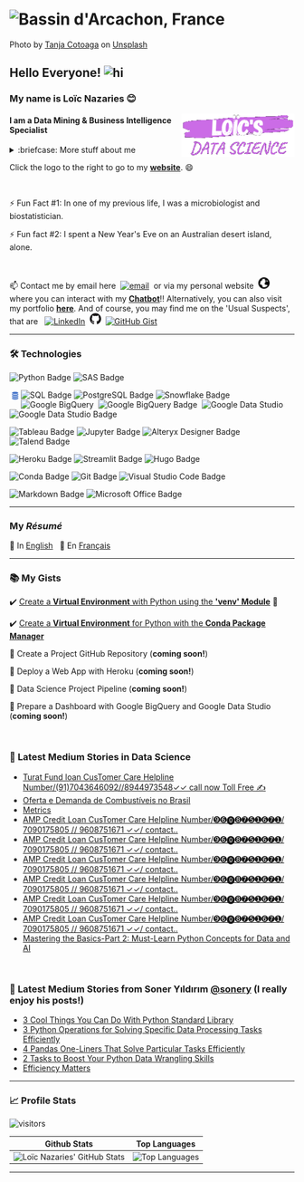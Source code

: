 # ![Bassin d'Arcachon, France](https://raw.githubusercontent.com/loic-nazaries/loic-nazaries/main/images/arcachon.jpg "Bassin d'Arcachon, France")

Photo by <a href="https://unsplash.com/@tarafuco?utm_source=unsplash&utm_medium=referral&utm_content=creditCopyText">Tanja Cotoaga</a> on <a href="https://unsplash.com/s/photos/arcachon?utm_source=unsplash&utm_medium=referral&utm_content=creditCopyText">Unsplash</a>

## Hello Everyone! <img alt="hi" width="26" src="https://user-images.githubusercontent.com/1303154/88677602-1635ba80-d120-11ea-84d8-d263ba5fc3c0.gif" />

### My name is Loïc Nazaries :blush:

[<img alt="Loïc's Data Science Logo" align="right" width="200" src="https://raw.githubusercontent.com/loic-nazaries/loic-nazaries/main/images/logo-dark.png" />][website]

#### I am a **Data Mining** & **Business Intelligence** Specialist

<details>
  <summary>
    :briefcase: More stuff about me
  </summary>

> I am a **Data Specialist** with over 10 years of experience in the fields of biostatistics, data exploration (**Data Mining**) and **Machine Learning**. I am passionate about the whole **data life cycle**, from modelling a database to its use in the field of **Business Intelligence** through the creation of simple and impactful visuals such as **dashboards**. Thus, **exploratory data analysis** has the potential to strengthen a faster and more clever decision-making process.

</details>

Click the logo to the right to go to my [**website**](https://loicnazaries.com "Website"). :smile:

&nbsp;

⚡ Fun Fact #1: In one of my previous life, I was a microbiologist and biostatistician.

⚡ Fun fact #2: I spent a New Year's Eve on an Australian desert island, alone.

&nbsp;

:mailbox: Contact me by email here&nbsp;
[![email](https://img.shields.io/badge/-loicnazaries.datascience-red?style=plastic&labelColor=red&logo=gmail&logoColor=white)][email]&nbsp;
or via my personal website&nbsp;
[<img alt="Loïc's Data Science" width="20" src="https://raw.githubusercontent.com/iconic/open-iconic/master/svg/globe.svg" />][contact_website]&nbsp;
where you can interact with my <u>**Chatbot**</u>!!
Alternatively, you can also visit my portfolio [**here**](https://loic-nazaries.github.io/loic-nazaries-portfolio "Loïc Nazaries’ Data Science Portfolio").
And of course, you may find me on the 'Usual Suspects', that are &nbsp;
[<img alt="LinkedIn" width="20" src="https://i.imgur.com/OQUXwNp.jpeg" />][linkedin]&nbsp;
[<img alt="GitHub" width="20" src="https://raw.githubusercontent.com/github/explore/78df643247d429f6cc873026c0622819ad797942/topics/github/github.png" />][github]&nbsp;
[<img alt="GitHub Gist" width="60" src="https://img.shields.io/badge/-Gist-black?style=plastic&labelColor=black&logo=github&logoColor=white" />][github_gist]

---

### :hammer_and_wrench: Technologies

<!-- TODO: Make technologies links takes you to repositories or tutorials -->

![Python Badge](https://img.shields.io/badge/-python-yellow?style=for-the-badge&labelColor=blue&logo=python&logoColor=white)
![SAS Badge](https://img.shields.io/badge/-sas-blue?style=for-the-badge&labelColor=black&logo=sas&logoColor=blue)

<img alt="SQL" align="left" width="20" src="https://raw.githubusercontent.com/github/explore/80688e429a7d4ef2fca1e82350fe8e3517d3494d/topics/sql/sql.png" />![SQL Badge](https://img.shields.io/badge/-sql-blue?style=for-the-badge)
![PostgreSQL Badge](https://img.shields.io/badge/-postgresql-blue?style=for-the-badge&labelColor=white&logo=postgresql&logoColor=blue)
![Snowflake Badge](https://img.shields.io/badge/-snowflake-66ccf4?style=for-the-badge&labelColor=white&logo=snowflake&logoColor=66ccf4)
&nbsp;<img alt="Google BigQuery" width="20" src="https://cdn.worldvectorlogo.com/logos/google-bigquery-logo-1.svg" />&nbsp;&nbsp;![Google BigQuery Badge](https://img.shields.io/badge/-google_bigquery-blue?style=for-the-badge&labelColor=blue&logo=google-big-query&logoColor=blue)
&nbsp;<img alt="Google Data Studio" width="20" src="https://cdn.worldvectorlogo.com/logos/google-data-studio.svg" />&nbsp;&nbsp;![Google Data Studio Badge](https://img.shields.io/badge/-google_data_studio-blue?style=for-the-badge&labelColor=red&logo=google-data-studio&logoColor=red)

![Tableau Badge](https://img.shields.io/badge/-tableau-grey?style=for-the-badge&labelColor=white&logo=tableau&logoColor=grey)
![Jupyter Badge](https://img.shields.io/badge/-jupyter-orange?style=for-the-badge&labelColor=white&logo=jupyter&logoColor=orange)
![Alteryx Designer Badge](https://img.shields.io/badge/-alteryx_designer-69aeea?style=for-the-badge&labelColor=black&logo=altery-designerx&logoColor=69aeea)
![Talend Badge](https://img.shields.io/badge/-talend-blue?style=for-the-badge&labelColor=black&logo=talend&logoColor=green)

![Heroku Badge](https://img.shields.io/badge/-heroku-purple?style=for-the-badge&labelColor=white&logo=heroku&logoColor=purple)
![Streamlit Badge](https://img.shields.io/badge/-streamlit-red?style=for-the-badge&labelColor=white&logo=streamlit&logoColor=red)
![Hugo Badge](https://img.shields.io/badge/-hugo-violet?style=for-the-badge&labelColor=black&logo=hugo&logoColor=violet)

![Conda Badge](https://img.shields.io/badge/-conda-green?style=for-the-badge&labelColor=black&logo=anaconda&logoColor=green)
![Git Badge](https://img.shields.io/badge/-git-red?style=for-the-badge&labelColor=black&logo=git&logoColor=red)
![Visual Studio Code Badge](https://img.shields.io/badge/-visual_studio_code-blue?style=for-the-badge&labelColor=white&logo=visual-studio-code&logoColor=blue)

![Markdown Badge](https://img.shields.io/badge/-markdown-black?style=for-the-badge&labelColor=white&logo=markdown&logoColor=black)
![Microsoft Office Badge](https://img.shields.io/badge/-microsoft_office-red?style=for-the-badge&labelColor=white&logo=microsoft-office&logoColor=red)

<!-- <img alt="Visual Studio Code" align="left" width="26" src="https://raw.githubusercontent.com/github/explore/80688e429a7d4ef2fca1e82350fe8e3517d3494d/topics/visual-studio-code/visual-studio-code.png" />
<img alt="Tableau" align="left" width="26" src="https://cdn.worldvectorlogo.com/logos/tableau-software.svg" />
<img alt="Google" align="left" width="26" src="https://cdn.jsdelivr.net/npm/simple-icons@v3/icons/google.svg" />
&nbsp; -->

---

### My *Résumé*

:paperclip: In [English](https://raw.githubusercontent.com/loic-nazaries/loic-nazaries/main/CV/CV_Nazaries.L_consultant_data_eng.pdf "English CV")
&nbsp;
:paperclip: En [Français](https://raw.githubusercontent.com/loic-nazaries/loic-nazaries/main/CV/CV_Nazaries.L_consultant_data_fr.pdf "CV en français")

---

### :books: My Gists

:heavy_check_mark: [Create a **Virtual Environment** with Python using the **'venv' Module**](https://gist.github.com/loic-nazaries/c25ce9f7b01b107573796b026522a3ad) :snake:

:heavy_check_mark: [Create a **Virtual Environment** for Python with the **Conda Package Manager**](https://gist.github.com/loic-nazaries/b18a908473935243fc23586f35d4bacc)

:red_circle: Create a Project GitHub Repository (**coming soon!**)

:red_circle: Deploy a Web App with Heroku (**coming soon!**)

:red_circle: Data Science Project Pipeline (**coming soon!**)

:red_circle: Prepare a Dashboard with Google BigQuery and Google Data Studio (**coming soon!**)

&nbsp;

### :newspaper: Latest Medium Stories in **Data Science**

<!-- MEDIUM-STORY-LIST:START -->
- [Turat Fund loan CusTomer Care Helpline Number/&lpar;91&rpar;7043646092//8944973548✓✓ call now Toll Free ✍️](https://medium.com/@freetoll915/turat-fund-loan-customer-care-helpline-number-91-7043646092-8944973548-call-now-toll-free-%EF%B8%8F-56854a1d9950?source=rss------data_science-5)
- [Oferta e Demanda de Combustíveis no Brasil](https://medium.com/@brunoaolivern/oferta-e-demanda-de-combust%C3%ADveis-no-brasil-7523d277fb76?source=rss------data_science-5)
- [Metrics](https://medium.com/@ankittaxak5713/metrics-6381d91f94ad?source=rss------data_science-5)
- [AMP Credit Loan CusTomer Care Helpline Number/➒➏⓿➑➐➎➊➏➐➊/ 7090175805 // 9608751671 ✓✓/ contact..](https://medium.com/@dimib69922/amp-credit-loan-customer-care-helpline-number-%E2%9E%92%E2%9E%8F%E2%93%BF%E2%9E%91%E2%9E%90%E2%9E%8E%E2%9E%8A%E2%9E%8F%E2%9E%90%E2%9E%8A-7090175805-9608751671-contact-29668100b33e?source=rss------data_science-5)
- [AMP Credit Loan CusTomer Care Helpline Number/➒➏⓿➑➐➎➊➏➐➊/ 7090175805 // 9608751671 ✓✓/ contact..](https://medium.com/@dimib69922/amp-credit-loan-customer-care-helpline-number-%E2%9E%92%E2%9E%8F%E2%93%BF%E2%9E%91%E2%9E%90%E2%9E%8E%E2%9E%8A%E2%9E%8F%E2%9E%90%E2%9E%8A-7090175805-9608751671-contact-ec16194065d3?source=rss------data_science-5)
- [AMP Credit Loan CusTomer Care Helpline Number/➒➏⓿➑➐➎➊➏➐➊/ 7090175805 // 9608751671 ✓✓/ contact..](https://medium.com/@dimib69922/amp-credit-loan-customer-care-helpline-number-%E2%9E%92%E2%9E%8F%E2%93%BF%E2%9E%91%E2%9E%90%E2%9E%8E%E2%9E%8A%E2%9E%8F%E2%9E%90%E2%9E%8A-7090175805-9608751671-contact-19bd16f0e040?source=rss------data_science-5)
- [AMP Credit Loan CusTomer Care Helpline Number/➒➏⓿➑➐➎➊➏➐➊/ 7090175805 // 9608751671 ✓✓/ contact..](https://medium.com/@dimib69922/amp-credit-loan-customer-care-helpline-number-%E2%9E%92%E2%9E%8F%E2%93%BF%E2%9E%91%E2%9E%90%E2%9E%8E%E2%9E%8A%E2%9E%8F%E2%9E%90%E2%9E%8A-7090175805-9608751671-contact-74476c5fcfed?source=rss------data_science-5)
- [AMP Credit Loan CusTomer Care Helpline Number/➒➏⓿➑➐➎➊➏➐➊/ 7090175805 // 9608751671 ✓✓/ contact..](https://medium.com/@dimib69922/amp-credit-loan-customer-care-helpline-number-%E2%9E%92%E2%9E%8F%E2%93%BF%E2%9E%91%E2%9E%90%E2%9E%8E%E2%9E%8A%E2%9E%8F%E2%9E%90%E2%9E%8A-7090175805-9608751671-contact-b6e6e95353f4?source=rss------data_science-5)
- [AMP Credit Loan CusTomer Care Helpline Number/➒➏⓿➑➐➎➊➏➐➊/ 7090175805 // 9608751671 ✓✓/ contact..](https://medium.com/@dimib69922/amp-credit-loan-customer-care-helpline-number-%E2%9E%92%E2%9E%8F%E2%93%BF%E2%9E%91%E2%9E%90%E2%9E%8E%E2%9E%8A%E2%9E%8F%E2%9E%90%E2%9E%8A-7090175805-9608751671-contact-3fc2fd935acc?source=rss------data_science-5)
- [Mastering the Basics-Part 2: Must-Learn Python Concepts for Data and AI](https://medium.com/@curiousmind1786/mastering-the-basics-part-2-must-learn-python-concepts-for-data-and-ai-aed770681070?source=rss------data_science-5)
<!-- MEDIUM-STORY-LIST:END -->

&nbsp;

### :newspaper: Latest Medium Stories from **Soner Yıldırım** [@sonery](https://sonery.medium.com) (I really enjoy his posts!)

<!-- MEDIUM-STORY-LIST-SONERY:START -->
- [3 Cool Things You Can Do With Python Standard Library](https://sonery.medium.com/3-cool-things-you-can-do-with-python-standard-library-35f773019497?source=rss-2cf6b549448------2)
- [3 Python Operations for Solving Specific Data Processing Tasks Efficiently](https://towardsdatascience.com/3-python-operations-for-solving-specific-data-processing-tasks-efficiently-551c8ed41c02?source=rss-2cf6b549448------2)
- [4 Pandas One-Liners That Solve Particular Tasks Efficiently](https://towardsdatascience.com/4-pandas-one-liners-that-surprised-me-in-a-good-way-b67955211f81?source=rss-2cf6b549448------2)
- [2 Tasks to Boost Your Python Data Wrangling Skills](https://towardsdatascience.com/2-tasks-to-boost-your-python-data-wrangling-skills-3daf6c1c0528?source=rss-2cf6b549448------2)
- [Efficiency Matters](https://sonery.medium.com/efficiency-matters-5e35b482a858?source=rss-2cf6b549448------2)
<!-- MEDIUM-STORY-LIST-SONERY:END -->

---

### :chart_with_upwards_trend: Profile Stats

![visitors](https://visitor-badge.glitch.me/badge?page_id=loic-nazaries.loic-nazaries)

| Github Stats                                                                                                                                                        | Top Languages                                                                                                                                                                                                                                                            |
| ------------------------------------------------------------------------------------------------------------------------------------------------------------------- | ------------------------------------------------------------------------------------------------------------------------------------------------------------------------------------------------------------------------------------------------------------------------ |
| ![Loïc Nazaries' GitHub Stats](https://github-readme-stats.vercel.app/api?username=loic-nazaries&count_private=true&theme=dracula&show_icons=true&hide_title=false) | ![Top Languages](https://github-readme-stats.vercel.app/api/top-langs/?username=loic-nazaries&exclude_repo=starter_repo,streamlit_heroku_example,awesome-markdown,jupyterlab-git,binder_test,my-first-binder,ipenywis,github-readme-stats&langs_count=10&layout=compact) |

---

<!-- links to social media accounts -->
[website]: https://www.loicnazaries.com "Loïc's Data Science"
[email]: mailto:loicnazaries.datascience@gmail.com "Google Mail"
[contact_website]: https://www.loicnazaries.com/#contact "Contact Me"
[linkedin]: https://www.linkedin.com/in/loic-nazaries "LinkedIn"
[github]: https://github.com/loic-nazaries "GitHub"
[github_gist]: https://gist.github.com/loic-nazaries "GitHub Gist"
